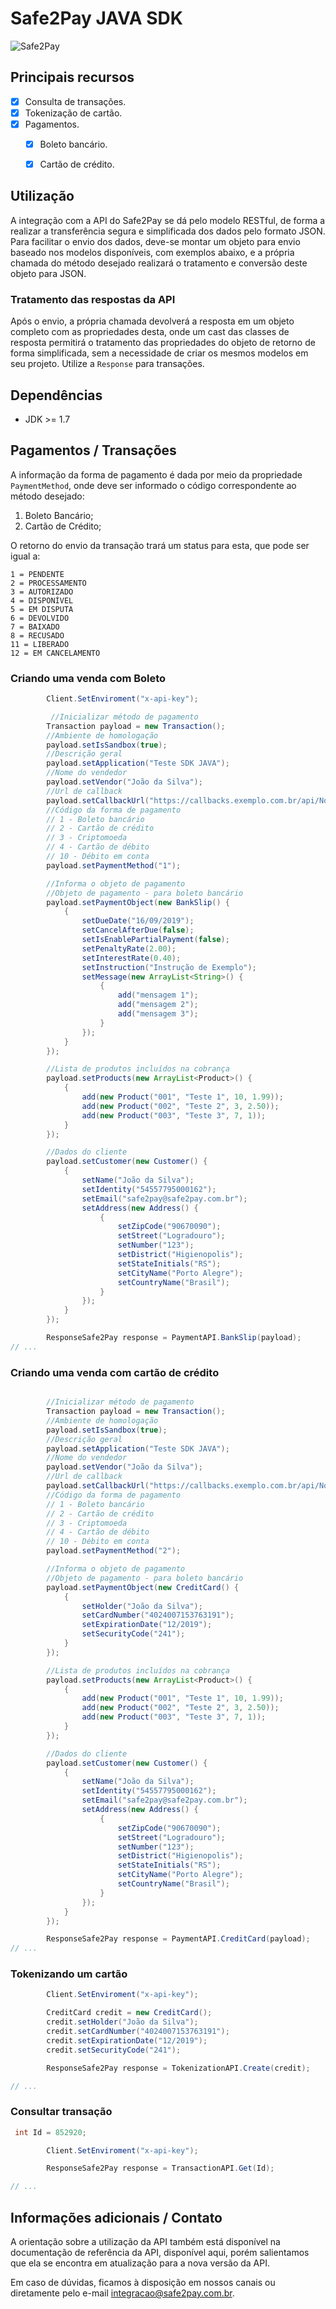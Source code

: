 
# Safe2Pay JAVA SDK

![Safe2Pay](https://safe2pay.com.br/static/img/banner-github.png)


## Principais recursos

* [x] Consulta de transações.
* [x] Tokenização de cartão.
* [x] Pagamentos.
    * [x] Boleto bancário.
    * [x] Cartão de crédito.




## Utilização

A integração com a API do Safe2Pay se dá pelo modelo RESTful, de forma a realizar a transferência segura e simplificada dos dados pelo formato JSON. Para facilitar o envio dos dados, deve-se montar um objeto para envio baseado nos modelos disponíveis, com exemplos abaixo, e a própria chamada do método desejado realizará o tratamento e conversão deste objeto para JSON. 


### Tratamento das respostas da API

Após o envio, a própria chamada devolverá a resposta em um objeto completo com as propriedades desta, onde um cast das classes de resposta permitirá o tratamento das propriedades do objeto de retorno de forma simplificada, sem a necessidade de criar os mesmos modelos em seu projeto. Utilize a `Response` para transações.

## Dependências

* JDK  >= 1.7

## Pagamentos / Transações

A informação da forma de pagamento é dada por meio da propriedade `PaymentMethod`, onde deve ser informado o código correspondente ao método desejado:

1. Boleto Bancário;
2. Cartão de Crédito;

O retorno do envio da transação trará um status para esta, que pode ser igual a:

```
1 = PENDENTE
2 = PROCESSAMENTO
3 = AUTORIZADO
4 = DISPONÍVEL
5 = EM DISPUTA
6 = DEVOLVIDO
7 = BAIXADO
8 = RECUSADO
11 = LIBERADO
12 = EM CANCELAMENTO
```

### Criando uma venda com Boleto

```java
        Client.SetEnviroment("x-api-key");

         //Inicializar método de pagamento
        Transaction payload = new Transaction();
        //Ambiente de homologação
        payload.setIsSandbox(true);
        //Descrição geral 
        payload.setApplication("Teste SDK JAVA");
        //Nome do vendedor
        payload.setVendor("João da Silva");
        //Url de callback
        payload.setCallbackUrl("https://callbacks.exemplo.com.br/api/Notify");
        //Código da forma de pagamento
        // 1 - Boleto bancário
        // 2 - Cartão de crédito
        // 3 - Criptomoeda
        // 4 - Cartão de débito 
        // 10 - Débito em conta 
        payload.setPaymentMethod("1");

        //Informa o objeto de pagamento
        //Objeto de pagamento - para boleto bancário
        payload.setPaymentObject(new BankSlip() {
            {
                setDueDate("16/09/2019");
                setCancelAfterDue(false);
                setIsEnablePartialPayment(false);
                setPenaltyRate(2.00);
                setInterestRate(0.40);
                setInstruction("Instrução de Exemplo");
                setMessage(new ArrayList<String>() {
                    {
                        add("mensagem 1");
                        add("mensagem 2");
                        add("mensagem 3");
                    }
                });
            }
        });

        //Lista de produtos incluídos na cobrança
        payload.setProducts(new ArrayList<Product>() {
            {
                add(new Product("001", "Teste 1", 10, 1.99));
                add(new Product("002", "Teste 2", 3, 2.50));
                add(new Product("003", "Teste 3", 7, 1));
            }
        });

        //Dados do cliente
        payload.setCustomer(new Customer() {
            {
                setName("João da Silva");
                setIdentity("54557795000162");
                setEmail("safe2pay@safe2pay.com.br");
                setAddress(new Address() {
                    {
                        setZipCode("90670090");
                        setStreet("Logradouro");
                        setNumber("123");
                        setDistrict("Higienopolis");
                        setStateInitials("RS");
                        setCityName("Porto Alegre");
                        setCountryName("Brasil");
                    }
                });
            }
        });

        ResponseSafe2Pay response = PaymentAPI.BankSlip(payload);
// ...
```

### Criando uma venda com cartão de crédito

```java

        //Inicializar método de pagamento
        Transaction payload = new Transaction();
        //Ambiente de homologação
        payload.setIsSandbox(true);
        //Descrição geral 
        payload.setApplication("Teste SDK JAVA");
        //Nome do vendedor
        payload.setVendor("João da Silva");
        //Url de callback
        payload.setCallbackUrl("https://callbacks.exemplo.com.br/api/Notify");
        //Código da forma de pagamento
        // 1 - Boleto bancário
        // 2 - Cartão de crédito
        // 3 - Criptomoeda
        // 4 - Cartão de débito 
        // 10 - Débito em conta 
        payload.setPaymentMethod("2");

        //Informa o objeto de pagamento
        //Objeto de pagamento - para boleto bancário
        payload.setPaymentObject(new CreditCard() {
            {
                setHolder("João da Silva");
                setCardNumber("4024007153763191");
                setExpirationDate("12/2019");
                setSecurityCode("241");
            }
        });

        //Lista de produtos incluídos na cobrança
        payload.setProducts(new ArrayList<Product>() {
            {
                add(new Product("001", "Teste 1", 10, 1.99));
                add(new Product("002", "Teste 2", 3, 2.50));
                add(new Product("003", "Teste 3", 7, 1));
            }
        });

        //Dados do cliente
        payload.setCustomer(new Customer() {
            {
                setName("João da Silva");
                setIdentity("54557795000162");
                setEmail("safe2pay@safe2pay.com.br");
                setAddress(new Address() {
                    {
                        setZipCode("90670090");
                        setStreet("Logradouro");
                        setNumber("123");
                        setDistrict("Higienopolis");
                        setStateInitials("RS");
                        setCityName("Porto Alegre");
                        setCountryName("Brasil");
                    }
                });
            }
        });

        ResponseSafe2Pay response = PaymentAPI.CreditCard(payload);
// ...
```

### Tokenizando um cartão

```java
        Client.SetEnviroment("x-api-key");

        CreditCard credit = new CreditCard();
        credit.setHolder("João da Silva");
        credit.setCardNumber("4024007153763191");
        credit.setExpirationDate("12/2019");
        credit.setSecurityCode("241");

        ResponseSafe2Pay response = TokenizationAPI.Create(credit);

// ...
```

### Consultar transação

```java
 int Id = 852920;

        Client.SetEnviroment("x-api-key");

        ResponseSafe2Pay response = TransactionAPI.Get(Id);

// ...
```

## Informações adicionais / Contato

A orientação sobre a utilização da API também está disponível na documentação de referência da API, disponível aqui, porém salientamos que ela se encontra em atualização para a nova versão da API.

Em caso de dúvidas, ficamos à disposição em nossos canais ou diretamente pelo e-mail integracao@safe2pay.com.br.
